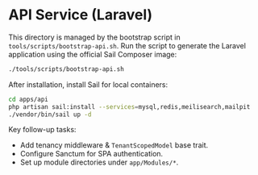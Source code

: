 # API Service (Laravel)

This directory is managed by the bootstrap script in `tools/scripts/bootstrap-api.sh`. Run the script to generate the Laravel application using the official Sail Composer image:

```bash
./tools/scripts/bootstrap-api.sh
```

After installation, install Sail for local containers:

```bash
cd apps/api
php artisan sail:install --services=mysql,redis,meilisearch,mailpit
./vendor/bin/sail up -d
```

Key follow-up tasks:
- Add tenancy middleware & `TenantScopedModel` base trait.
- Configure Sanctum for SPA authentication.
- Set up module directories under `app/Modules/*`.
